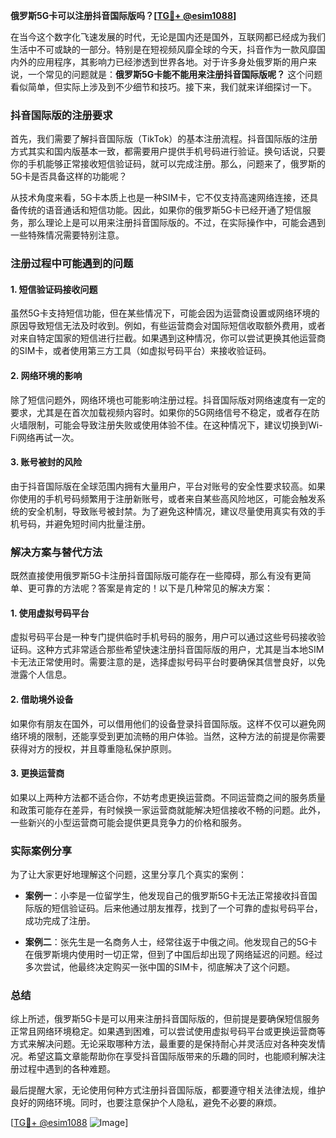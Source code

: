 **俄罗斯5G卡可以注册抖音国际版吗？[[TG💪+ @esim1088](https://t.me/s/esim1088)]**

在当今这个数字化飞速发展的时代，无论是国内还是国外，互联网都已经成为我们生活中不可或缺的一部分。特别是在短视频风靡全球的今天，抖音作为一款风靡国内外的应用程序，其影响力已经渗透到世界各地。对于许多身处俄罗斯的用户来说，一个常见的问题就是：**俄罗斯5G卡能不能用来注册抖音国际版呢？** 这个问题看似简单，但实际上涉及到不少细节和技巧。接下来，我们就来详细探讨一下。

### 抖音国际版的注册要求

首先，我们需要了解抖音国际版（TikTok）的基本注册流程。抖音国际版的注册方式其实和国内版基本一致，都需要用户提供手机号码进行验证。换句话说，只要你的手机能够正常接收短信验证码，就可以完成注册。那么，问题来了，俄罗斯的5G卡是否具备这样的功能呢？

从技术角度来看，5G卡本质上也是一种SIM卡，它不仅支持高速网络连接，还具备传统的语音通话和短信功能。因此，如果你的俄罗斯5G卡已经开通了短信服务，那么理论上是可以用来注册抖音国际版的。不过，在实际操作中，可能会遇到一些特殊情况需要特别注意。

### 注册过程中可能遇到的问题

#### 1. 短信验证码接收问题
虽然5G卡支持短信功能，但在某些情况下，可能会因为运营商设置或网络环境的原因导致短信无法及时收到。例如，有些运营商会对国际短信收取额外费用，或者对来自特定国家的短信进行拦截。如果遇到这种情况，你可以尝试更换其他运营商的SIM卡，或者使用第三方工具（如虚拟号码平台）来接收验证码。

#### 2. 网络环境的影响
除了短信问题外，网络环境也可能影响注册过程。抖音国际版对网络速度有一定的要求，尤其是在首次加载视频内容时。如果你的5G网络信号不稳定，或者存在防火墙限制，可能会导致注册失败或使用体验不佳。在这种情况下，建议切换到Wi-Fi网络再试一次。

#### 3. 账号被封的风险
由于抖音国际版在全球范围内拥有大量用户，平台对账号的安全性要求较高。如果你使用的手机号码频繁用于注册新账号，或者来自某些高风险地区，可能会触发系统的安全机制，导致账号被封禁。为了避免这种情况，建议尽量使用真实有效的手机号码，并避免短时间内批量注册。

### 解决方案与替代方法

既然直接使用俄罗斯5G卡注册抖音国际版可能存在一些障碍，那么有没有更简单、更可靠的方法呢？答案是肯定的！以下是几种常见的解决方案：

#### 1. 使用虚拟号码平台
虚拟号码平台是一种专门提供临时手机号码的服务，用户可以通过这些号码接收验证码。这种方式非常适合那些希望快速注册抖音国际版的用户，尤其是当本地SIM卡无法正常使用时。需要注意的是，选择虚拟号码平台时要确保其信誉良好，以免泄露个人信息。

#### 2. 借助境外设备
如果你有朋友在国外，可以借用他们的设备登录抖音国际版。这样不仅可以避免网络环境的限制，还能享受到更加流畅的用户体验。当然，这种方法的前提是你需要获得对方的授权，并且尊重隐私保护原则。

#### 3. 更换运营商
如果以上两种方法都不适合你，不妨考虑更换运营商。不同运营商之间的服务质量和政策可能存在差异，有时候换一家运营商就能解决短信接收不畅的问题。此外，一些新兴的小型运营商可能会提供更具竞争力的价格和服务。

### 实际案例分享

为了让大家更好地理解这个问题，这里分享几个真实的案例：

- **案例一**：小李是一位留学生，他发现自己的俄罗斯5G卡无法正常接收抖音国际版的短信验证码。后来他通过朋友推荐，找到了一个可靠的虚拟号码平台，成功完成了注册。
  
- **案例二**：张先生是一名商务人士，经常往返于中俄之间。他发现自己的5G卡在俄罗斯境内使用时一切正常，但到了中国后却出现了网络延迟的问题。经过多次尝试，他最终决定购买一张中国的SIM卡，彻底解决了这个问题。

### 总结

综上所述，俄罗斯5G卡是可以用来注册抖音国际版的，但前提是要确保短信服务正常且网络环境稳定。如果遇到困难，可以尝试使用虚拟号码平台或更换运营商等方式来解决问题。无论采取哪种方法，最重要的是保持耐心并灵活应对各种突发情况。希望这篇文章能帮助你在享受抖音国际版带来的乐趣的同时，也能顺利解决注册过程中遇到的各种难题。

最后提醒大家，无论使用何种方式注册抖音国际版，都要遵守相关法律法规，维护良好的网络环境。同时，也要注意保护个人隐私，避免不必要的麻烦。

[[TG💪+ @esim1088](https://t.me/s/esim1088) ![Image](https://i.postimg.cc/4NQfJmqS/Snipaste-2025-05-13-00-14-12.png)]